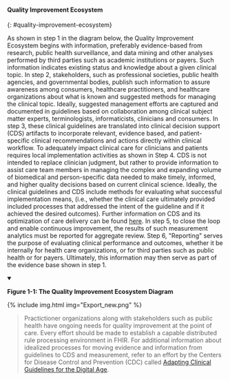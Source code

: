 #### Quality Improvement Ecosystem
{: #quality-improvement-ecosystem}

As shown in step 1 in the diagram below, the Quality Improvement Ecosystem
begins with information, preferably evidence-based from research, public health
surveillance, and data mining and other analyses performed by third parties such
as academic institutions or payers. Such information indicates existing status and knowledge about a
given clinical topic. In step 2, stakeholders, such as professional societies,
public health agencies, and governmental bodies, publish such information to assure awareness among consumers,
healthcare practitioners, and healthcare organizations about what is known and
suggested methods for managing the clinical topic. Ideally, suggested management
efforts are captured and documented in guidelines based on collaboration among
clinical subject matter experts, terminologists, informaticists, clinicians and
consumers.  In step 3, these clinical guidelines are translated into clinical
decision support (CDS) artifacts to incorporate relevant, evidence based, and patient-specific clinical
recommendations and actions directly within clinical workflow. To adequately
impact clinical care for clinicians and patients requires local implementation
activities as shown in Step 4.  CDS is not intended to replace clinician judgment, but rather to provide information to assist care team members in managing the complex and expanding volume of biomedical and person-specific data needed to make timely, informed, and higher quality decisions based on current clinical science. Ideally, the clinical guidelines and CDS include methods for evaluating what successful implementation means, (i.e., whether the clinical care ultimately provided included processes that addressed the intent of the guideline and if it achieved the desired outcomes). Further information on CDS and its optimization of care delivery can be found [here](https://www.healthit.gov/sites/default/files/page/2018-04/Optimizing_Strategies_508.pdf).
In step 5, to close the loop and enable continuous improvement, the results of such measurement
analytics must be reported for aggregate review. Step 6, "Reporting" serves the
purpose of evaluating clinical performance and outcomes, whether it be internally
for health care organizations, or for third parties such as public health or for payers.
Ultimately, this information may then serve as part of the evidence base shown in step 1.  

<details open>
<summary>

<b>Figure 1-1: The Quality Improvement Ecosystem Diagram</b>

</summary>

{% include img.html img="Export_new.png" %}

</details>

> Practictioner organizations along with stakeholders such as public health
have ongoing needs for quality improvement at the point of care. Every effort should be made to
establish a capable distributed rule processing environment in FHIR. For
additional information about idealized processes for moving evidence and
information from guidelines to CDS and measurement, refer to an effort by the
Centers for Disease Control and Prevention (CDC) called
[Adapting Clinical Guidelines for the Digital Age](https://www.cdc.gov/ddphss/clinical-guidelines/index.html).
